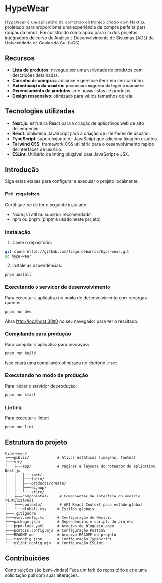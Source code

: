 # HypeWear

HypeWear é um aplicativo de comércio eletrônico criado com Next.js, projetado para proporcionar uma experiência de compra perfeita para roupas da moda. Foi construido como apoio para um dos projetos integradors do curso de Análise e Desenvolvimento de Sistemas (ADS) da Universidade de Caxias do Sul (UCS).

## Recursos

- **Lista de produtos**: navegue por uma variedade de produtos com descrições detalhadas.
- **Carrinho de compras**: adicione e gerencie itens em seu carrinho.
- **Autenticação do usuário**: processos seguros de login e cadastro.
- **Gerenciamento de produtos**: crie novas listas de produtos.
- **Design responsivo**: otimizado para vários tamanhos de tela.

## Tecnologias utilizadas

- **Next.js**: estrutura React para a criação de aplicativos web de alto desempenho.
- **React**: biblioteca JavaScript para a criação de interfaces de usuário.
- **TypeScript**: superconjunto de JavaScript que adiciona tipagem estática.
- **Tailwind CSS**: framework CSS utilitário para o desenvolvimento rápido de interfaces de usuário.
- **ESLint**: Utilitário de linting plugável para JavaScript e JSX.

## Introdução

Siga estas etapas para configurar e executar o projeto localmente.

### Pré-requisitos

Certifique-se de ter o seguinte instalado:

- Node.js (v18 ou superior recomendado)
- npm ou pnpm (pnpm é usado neste projeto)

### Instalação

1.  Clone o repositório:

```bash
git clone https://github.com/tiagordebarros/hype-wear.git
cd hype-wear
```

2.  Instale as dependências:

```bash
pnpm install
```

### Executando o servidor de desenvolvimento

Para executar o aplicativo no modo de desenvolvimento com recarga a quente:

```bash
pnpm run dev
```

Abra [http://localhost:3000](http://localhost:3000) no seu navegador para ver o resultado.

### Compilando para produção

Para compilar o aplicativo para produção:

```bash
pnpm run build
```

Isso criará uma compilação otimizada no diretório `.next`.

### Executando no modo de produção

Para iniciar o servidor de produção:

```bash
pnpm run start
```

### Linting

Para executar o linter:

```bash
pnpm run lint
```

## Estrutura do projeto

```
hype-wear/
├───public/             # Ativos estáticos (imagens, fontes)
├───src/
│   ├───app/            # Páginas e layouts do roteador do aplicativo Next.js
│   │   ├───cart/
│   │   ├───login/
│   │   ├───products/create/
│   │   ├───signup/
│   │   └───store/
│   ├───componentes/     # Componentes de interface do usuário reutilizáveis
│   ├───contexto/        # API React Context para estado global
│   └───globals.css     # Estilos globais
├───.gitignore
├───next.config.ts      # Configuração do Next.js
├───package.json        # Dependências e scripts do projeto
├───pnpm-lock.yaml      # Arquivo de bloqueio pnpm
├───postcss.config.mjs  # Configuração PostCSS
├───README.md           # Arquivo README do projeto
├───tsconfig.json       # Configuração TypeScript
└───eslint.config.mjs   # Configuração ESLint
```

## Contribuições

Contribuições são bem-vindas! Faça um fork do repositório e crie uma solicitação pull com suas alterações.
